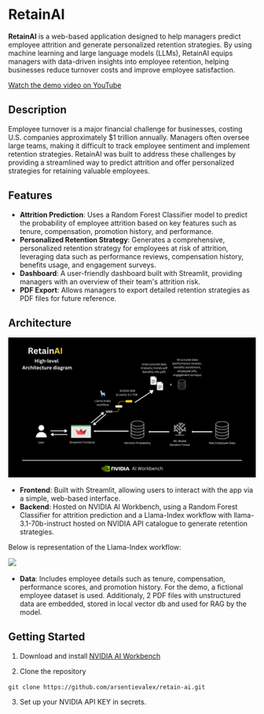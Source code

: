 # RetainAI

**RetainAI** is a web-based application designed to help managers predict employee attrition and generate personalized retention strategies. By using machine learning and large language models (LLMs), RetainAI equips managers with data-driven insights into employee retention, helping businesses reduce turnover costs and improve employee satisfaction.

[Watch the demo video on YouTube](https://youtu.be/yS0RuteEBoI)

## Description
Employee turnover is a major financial challenge for businesses, costing U.S. companies approximately $1 trillion annually. Managers often oversee large teams, making it difficult to track employee sentiment and implement retention strategies. RetainAI was built to address these challenges by providing a streamlined way to predict attrition and offer personalized strategies for retaining valuable employees.

## Features
- **Attrition Prediction**: Uses a Random Forest Classifier model to predict the probability of employee attrition based on key features such as tenure, compensation, promotion history, and performance.
- **Personalized Retention Strategy**: Generates a comprehensive, personalized retention strategy for employees at risk of attrition, leveraging data such as performance reviews, compensation history, benefits usage, and engagement surveys.
- **Dashboard**: A user-friendly dashboard built with Streamlit, providing managers with an overview of their team's attrition risk.
- **PDF Export**: Allows managers to export detailed retention strategies as PDF files for future reference.

## Architecture

![Image description](/img/retainai_architecture.png)

- **Frontend**: Built with Streamlit, allowing users to interact with the app via a simple, web-based interface.
- **Backend**: Hosted on NVIDIA AI Workbench, using a Random Forest Classifier for attrition prediction and a Llama-Index workflow with llama-3.1-70b-instruct hosted on NVIDIA API catalogue to generate retention strategies.

Below is representation of the Llama-Index workflow:

<img src="https://i.postimg.cc/GmF2G7t3/retainai-workflow.png"/>

- **Data**: Includes employee details such as tenure, compensation, performance scores, and promotion history. For the demo, a fictional employee dataset is used. Additionaly, 2 PDF files with unstructured data are embedded, stored in local vector db and used for RAG by the model.

## Getting Started
1. Download and install [NVIDIA AI Workbench](https://www.nvidia.com/en-us/deep-learning-ai/solutions/data-science/workbench/)

2. Clone the repository

``git clone https://github.com/arsentievalex/retain-ai.git``

3. Set up your NVIDIA API KEY in secrets.


